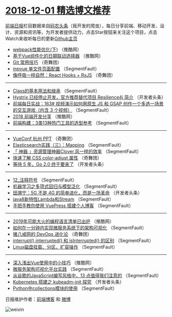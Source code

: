 # [2018-12-01 精选博文推荐](http://hao.caibaojian.com/date/2018/12/01)

[前端日报](http://caibaojian.com/c/news)栏目数据来自[码农头条](http://hao.caibaojian.com/)（我开发的爬虫），每日分享前端、移动开发、设计、资源和资讯等，为开发者提供动力，点击Star按钮来关注这个项目，点击Watch来收听每日的更新[Github主页](https://github.com/kujian/frontendDaily)
* [webpack性能优化(下)](http://hao.caibaojian.com/93342.html) （推酷网）
* [基于Vue组件化的日期联动选择器](http://hao.caibaojian.com/93338.html) （推酷网）
* [Git 常用技巧](http://hao.caibaojian.com/93380.html) （奇舞团）
* [mpvue 单文件页面配置](http://hao.caibaojian.com/93386.html) （SegmentFault）
* [像呼吸一样自然：React Hooks + RxJS](http://hao.caibaojian.com/93377.html) （奇舞团）

***
* [Class的基本用法和继承](http://hao.caibaojian.com/93302.html) （SegmentFault）
* [Hystrix 已经停止开发，官方推荐替代项目 Resilience4j 简介](http://hao.caibaojian.com/93314.html) （开发者头条）
* [前端每日实战：163# 视频演示如何用原生 JS 和 GSAP 创作一个多选一场景的交互游戏（内含 3 个视频）](http://hao.caibaojian.com/93285.html) （SegmentFault）
* [2018 前端开发分享](http://hao.caibaojian.com/93343.html) （推酷网）
* [前端构建：3类13种热门工具的选型参考](http://hao.caibaojian.com/93297.html) （SegmentFault）

***
* [VueConf 杭州 PPT](http://hao.caibaojian.com/93375.html) （奇舞团）
* [Elasticsearch实践（三）：Mapping](http://hao.caibaojian.com/93390.html) （SegmentFault）
* [「 神器 」资源管理神器Clover,风一样的效率](http://hao.caibaojian.com/93301.html) （SegmentFault）
* [快速了解 CSS color-adjust 属性](http://hao.caibaojian.com/93379.html) （奇舞团）
* [等待 5 年，Go 2.0 终于要来了](http://hao.caibaojian.com/93312.html) （开发者头条）

***
* [12_注释符号](http://hao.caibaojian.com/93391.html) （SegmentFault）
* [机器学习之多项式回归与模型泛化](http://hao.caibaojian.com/93291.html) （SegmentFault）
* [田溯宁：5G 不是 4G 的简单进化，而是一场革命](http://hao.caibaojian.com/93313.html) （开发者头条）
* [java8新特性Lambda和Stream](http://hao.caibaojian.com/93392.html) （SegmentFault）
* [手把手教你使用 VuePress 搭建个人博客](http://hao.caibaojian.com/93292.html) （SegmentFault）

***
* [2019年可能大火的编程语言清单已出炉](http://hao.caibaojian.com/93339.html) （推酷网）
* [如何在一分钟内实现微服务系统下的架构可视化](http://hao.caibaojian.com/93303.html) （SegmentFault）
* [猪八戒网的 DevOps 进化论](http://hao.caibaojian.com/93381.html) （奇舞团）
* [interrupt(),interrupted() 和 isInterrupted() 的区别](http://hao.caibaojian.com/93393.html) （SegmentFault）
* [Linux磁盘挂载、分区、扩容操作](http://hao.caibaojian.com/93293.html) （SegmentFault）

***
* [深入浅出Vue使用中的小技巧](http://hao.caibaojian.com/93340.html) （推酷网）
* [微服务架构可视化平台实践](http://hao.caibaojian.com/93304.html) （SegmentFault）
* [从谷歌的JavaScript编写风格中，13 点值得我们注意的](http://hao.caibaojian.com/93383.html) （SegmentFault）
* [Kubernetes 搭建之 kubeadm-init 探究](http://hao.caibaojian.com/93315.html) （开发者头条）
* [Python中collections模块的使用](http://hao.caibaojian.com/93294.html) （SegmentFault）

日报维护作者：[前端博客](http://caibaojian.com/) 和 [微博](http://caibaojian.com/go/weibo)

![weixin](https://user-images.githubusercontent.com/3055447/38468989-651132ac-3b80-11e8-8e6b-15122322a9d7.png)